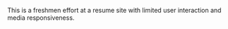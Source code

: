 This is a freshmen effort at a resume site with limited user interaction and media responsiveness. 
